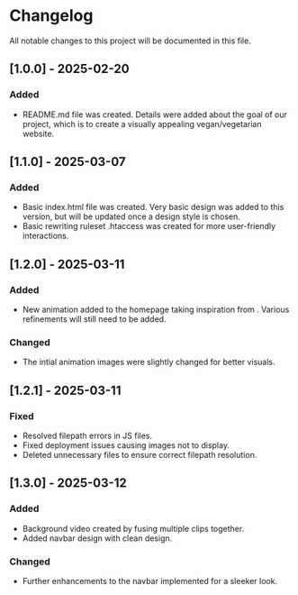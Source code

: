 # Changelog

All notable changes to this project will be documented in this file.

## [1.0.0] - 2025-02-20

### Added
- README.md file was created. Details were added about the goal of our project, which is to create a visually appealing vegan/vegetarian website. 

## [1.1.0] - 2025-03-07

### Added
- Basic index.html file was created. Very basic design was added to this version, but will be updated once a design style is chosen. 
- Basic rewriting ruleset .htaccess was created for more user-friendly interactions. 

## [1.2.0] - 2025-03-11

### Added
- New animation added to the homepage taking inspiration from <insert website here>. Various refinements will still need to be added.  

### Changed
- The intial animation images were slightly changed for better visuals. 

## [1.2.1] - 2025-03-11

### Fixed
- Resolved filepath errors in JS files. 
- Fixed deployment issues causing images not to display. 
- Deleted unnecessary files to ensure correct filepath resolution. 

## [1.3.0] - 2025-03-12

### Added
- Background video created by fusing multiple clips together. 
- Added navbar design with clean design. 

### Changed
- Further enhancements to the navbar implemented for a sleeker look. 


